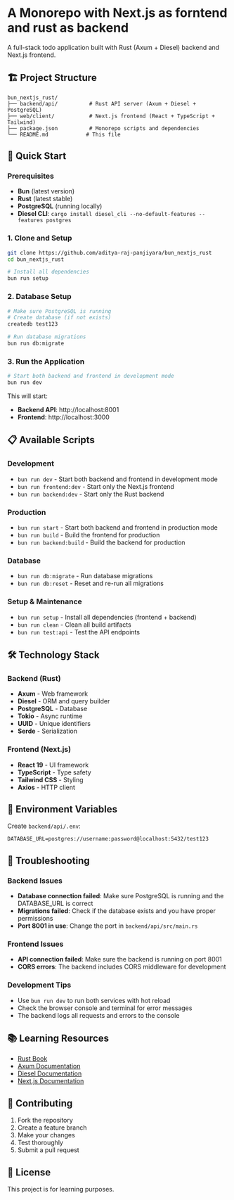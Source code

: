 # A Monorepo with Next.js as forntend and rust as backend

A full-stack todo application built with Rust (Axum + Diesel) backend and Next.js frontend.

## 🏗️ Project Structure

```
bun_nextjs_rust/
├── backend/api/          # Rust API server (Axum + Diesel + PostgreSQL)
├── web/client/           # Next.js frontend (React + TypeScript + Tailwind)
├── package.json          # Monorepo scripts and dependencies
└── README.md            # This file
```

## 🚀 Quick Start

### Prerequisites

- **Bun** (latest version)
- **Rust** (latest stable)
- **PostgreSQL** (running locally)
- **Diesel CLI**: `cargo install diesel_cli --no-default-features --features postgres`

### 1. Clone and Setup

```bash
git clone https://github.com/aditya-raj-panjiyara/bun_nextjs_rust
cd bun_nextjs_rust

# Install all dependencies
bun run setup
```

### 2. Database Setup

```bash
# Make sure PostgreSQL is running
# Create database (if not exists)
createdb test123

# Run database migrations
bun run db:migrate
```

### 3. Run the Application

```bash
# Start both backend and frontend in development mode
bun run dev
```

This will start:

- **Backend API**: http://localhost:8001
- **Frontend**: http://localhost:3000

## 📋 Available Scripts

### Development

- `bun run dev` - Start both backend and frontend in development mode
- `bun run frontend:dev` - Start only the Next.js frontend
- `bun run backend:dev` - Start only the Rust backend

### Production

- `bun run start` - Start both backend and frontend in production mode
- `bun run build` - Build the frontend for production
- `bun run backend:build` - Build the backend for production

### Database

- `bun run db:migrate` - Run database migrations
- `bun run db:reset` - Reset and re-run all migrations

### Setup & Maintenance

- `bun run setup` - Install all dependencies (frontend + backend)
- `bun run clean` - Clean all build artifacts
- `bun run test:api` - Test the API endpoints

## 🛠️ Technology Stack

### Backend (Rust)

- **Axum** - Web framework
- **Diesel** - ORM and query builder
- **PostgreSQL** - Database
- **Tokio** - Async runtime
- **UUID** - Unique identifiers
- **Serde** - Serialization

### Frontend (Next.js)

- **React 19** - UI framework
- **TypeScript** - Type safety
- **Tailwind CSS** - Styling
- **Axios** - HTTP client

## 📝 Environment Variables

Create `backend/api/.env`:

```env
DATABASE_URL=postgres://username:password@localhost:5432/test123
```

## 🐛 Troubleshooting

### Backend Issues

- **Database connection failed**: Make sure PostgreSQL is running and the DATABASE_URL is correct
- **Migrations failed**: Check if the database exists and you have proper permissions
- **Port 8001 in use**: Change the port in `backend/api/src/main.rs`

### Frontend Issues

- **API connection failed**: Make sure the backend is running on port 8001
- **CORS errors**: The backend includes CORS middleware for development

### Development Tips

- Use `bun run dev` to run both services with hot reload
- Check the browser console and terminal for error messages
- The backend logs all requests and errors to the console


## 📚 Learning Resources

- [Rust Book](https://doc.rust-lang.org/book/)
- [Axum Documentation](https://docs.rs/axum/latest/axum/)
- [Diesel Documentation](https://diesel.rs/)
- [Next.js Documentation](https://nextjs.org/docs)

## 🤝 Contributing

1. Fork the repository
2. Create a feature branch
3. Make your changes
4. Test thoroughly
5. Submit a pull request

## 📄 License

This project is for learning purposes.
